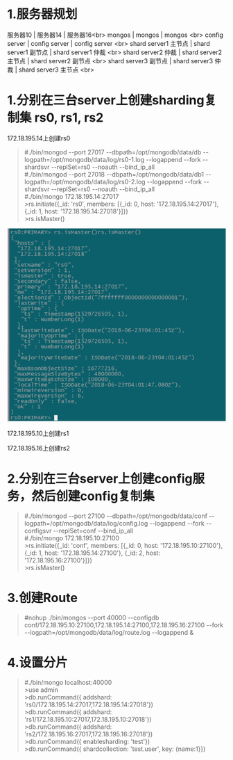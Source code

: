 # 1.服务器规划  
服务器10              |	服务器14              | 服务器16\<br>
mongos               |	mongos                |	mongos \<br>
config server	       | config server          |	config server \<br>
shard server1 主节点  |	shard server1 副节点	 | shard server1 仲裁 \<br>
shard server2 仲裁    | shard server2 主节点	  | shard server2 副节点 \<br>
shard server3 副节点  |	shard server3 仲裁    | shard server3 主节点 \<br>


# 1.分别在三台server上创建sharding复制集 rs0, rs1, rs2 
172.18.195.14上创建rs0
>#./bin/mongod --port 27017 --dbpath=/opt/mongodb/data/db --logpath=/opt/mongodb/data/log/rs0-1.log --logappend --fork --shardsvr --replSet=rs0 --noauth --bind_ip_all  
>#./bin/mongod --port 27018 --dbpath=/opt/mongodb/data/db1 --logpath=/opt/mongodb/data/log/rs0-2.log --logappend --fork --shardsvr --replSet=rs0 --noauth --bind_ip_all  
>#./bin/mongo 172.18.195.14:27017  
> \>rs.initiate({_id: 'rs0', members: [{_id: 0, host: '172.18.195.14:27017'}, {_id: 1, host: '172.18.195.14:27018'}]})  
> \>rs.isMaster()  

![image](https://github.com/greatsharp/VMWare-ESXi-Cent-OS-/blob/master/images/mongodb%E5%88%9B%E5%BB%BA%E5%A4%8D%E5%88%B6%E9%9B%86.png)

172.18.195.10上创建rs1

172.18.195.16上创建rs2

# 2.分别在三台server上创建config服务，然后创建config复制集
>#./bin/mongod --port 27100 --dbpath=/opt/mongodb/data/conf --logpath=/opt/mongodb/data/log/config.log --logappend --fork --configsvr --replSet=conf --bind_ip_all  
>#./bin/mongo 172.18.195.10:27100  
> \>rs.initiate({_id: 'conf', members: [{_id: 0, host: '172.18.195.10:27100'}, {_id: 1, host: '172.18.195.14:27100'}, {_id: 2, host: '172.18.195.16:27100'}]})  
> \>rs.isMaster()

# 3.创建Route
>#nohup ./bin/mongos --port 40000 --configdb conf/172.18.195.10:27100,172.18.195.14:27100,172.18.195.16:27100 --fork --logpath=/opt/mongodb/data/log/route.log --logappend &  


# 4.设置分片  
>#./bin/mongo localhost:40000  
> \>use admin  
> \>db.runCommand({ addshard: 'rs0/172.18.195.14:27017,172.18.195.14:27018'})  
> \>db.runCommand({ addshard: 'rs1/172.18.195.10:27017,172.18.195.10:27018'})  
> \>db.runCommand({ addshard: 'rs2/172.18.195.16:27017,172.18.195.16:27018'})  
> \>db.runCommand({ enablesharding: 'test'})  
> \>db.runCommand({ shardcollection: 'test.user', key: {name:1}})
